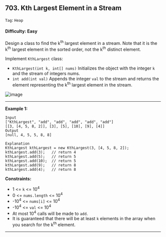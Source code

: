 ## 703. Kth Largest Element in a Stream

```Tag```: ```Heap```

#### Difficulty: Easy

Design a class to find the k<sup>th</sup> largest element in a stream. Note that it is the k<sup>th</sup> largest element in the sorted order, not the k<sup>th</sup> distinct element.

Implement ```KthLargest``` class:

- ```KthLargest(int k, int[] nums)``` Initializes the object with the integer ```k``` and the stream of integers nums.
- ```int add(int val)``` Appends the integer ```val``` to the stream and returns the element representing the k<sup>th</sup> largest element in the stream.

![image](https://user-images.githubusercontent.com/35042430/216127873-0da50fd5-1ea9-438c-96e7-62e38ad12007.png)

---

__Example 1:__
```
Input
["KthLargest", "add", "add", "add", "add", "add"]
[[3, [4, 5, 8, 2]], [3], [5], [10], [9], [4]]
Output
[null, 4, 5, 5, 8, 8]

Explanation
KthLargest kthLargest = new KthLargest(3, [4, 5, 8, 2]);
kthLargest.add(3);   // return 4
kthLargest.add(5);   // return 5
kthLargest.add(10);  // return 5
kthLargest.add(9);   // return 8
kthLargest.add(4);   // return 8
```

__Constraints:__

- 1 <= ```k``` <= 10<sup>4</sup>
- 0 <= ```nums.length``` <= 10<sup>4</sup>
- -10<sup>4</sup> <= ```nums[i]``` <= 10<sup>4</sup>
- -10<sup>4</sup> <= ```val``` <= 10<sup>4</sup>
- At most 10<sup>4</sup> calls will be made to ```add```.
- It is guaranteed that there will be at least ```k``` elements in the array when you search for the k<sup>th</sup> element.

---
